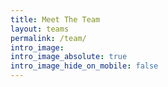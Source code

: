 ```yaml
---
title: Meet The Team
layout: teams
permalink: /team/
intro_image: 
intro_image_absolute: true
intro_image_hide_on_mobile: false
---
```





